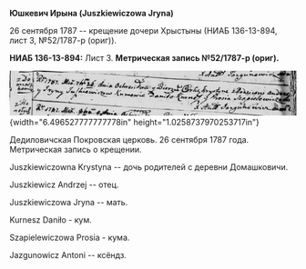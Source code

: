 **Юшкевич Ирына (Juszkiewiczowa Jryna)**

26 сентября 1787 -- крещение дочери Хрыстыны (НИАБ 136-13-894, лист 3,
№52/1787-р (ориг)).

**НИАБ 136-13-894:** Лист 3. **Метрическая запись №52/1787-р (ориг).**

![](./media/cc1efd8952c22d97fc7f07862feea9182b9e858a.png){width="6.496527777777778in"
height="1.0258737970253717in"}

Дедиловичская Покровская церковь. 26 сентября 1787 года. Метрическая
запись о крещении.

Juszkiewiczowna Krystyna -- дочь родителей с деревни Домашковичи.

Juszkiewicz Andrzej -- отец.

Juszkiewiczowa Jryna -- мать.

Kurnesz Daniło - кум.

Szapielewiczowa Prosia - кума.

Jazgunowicz Antoni -- ксёндз.
